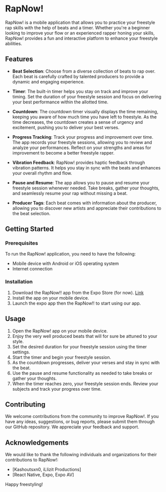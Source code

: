 # RapNow!

RapNow! is a mobile application that allows you to practice your freestyle rap skills with the help of beats and a timer. Whether you're a beginner looking to improve your flow or an experienced rapper honing your skills, RapNow! provides a fun and interactive platform to enhance your freestyle abilities.

## Features

- **Beat Selection**: Choose from a diverse collection of beats to rap over. Each beat is carefully crafted by talented producers to provide a dynamic and engaging experience.

- **Timer**: The built-in timer helps you stay on track and improve your timing. Set the duration of your freestyle session and focus on delivering your best performance within the allotted time.

- **Countdown**: The countdown timer visually displays the time remaining, keeping you aware of how much time you have left to freestyle. As the time decreases, the countdown creates a sense of urgency and excitement, pushing you to deliver your best verses.

- **Progress Tracking**: Track your progress and improvement over time. The app records your freestyle sessions, allowing you to review and analyze your performances. Reflect on your strengths and areas for improvement to become a better freestyle rapper.

- **Vibration Feedback**: RapNow! provides haptic feedback through vibration patterns. It helps you stay in sync with the beats and enhances your overall rhythm and flow.

- **Pause and Resume**: The app allows you to pause and resume your freestyle session whenever needed. Take breaks, gather your thoughts, and seamlessly resume your rap without missing a beat.

- **Producer Tags**: Each beat comes with information about the producer, allowing you to discover new artists and appreciate their contributions to the beat selection.

## Getting Started

### Prerequisites

To run the RapNow! application, you need to have the following:

- Mobile device with Android or iOS operating system
- Internet connection

### Installation

1. Download the RapNow!! app from the Expo Store (for now). [Link](https://expo.dev/@awoodworth554/rapnow?serviceType=classic&distribution=expo-go)
2. Install the app on your mobile device.
3. Launch the expo app then the RapNow!! to start using our app.

## Usage

1. Open the RapNow! app on your mobile device.
2. Enjoy the very well produced beats that will for sure be attuned to your style.
3. Set the desired duration for your freestyle session using the timer settings.
4. Start the timer and begin your freestyle session.
5. As the countdown progresses, deliver your verses and stay in sync with the beat.
6. Use the pause and resume functionality as needed to take breaks or gather your thoughts.
7. When the timer reaches zero, your freestyle session ends. Review your subjects and track your progress over time.

## Contributing

We welcome contributions from the community to improve RapNow!. If you have any ideas, suggestions, or bug reports, please submit them through our GitHub repository. We appreciate your feedback and support.

## Acknowledgements

We would like to thank the following individuals and organizations for their contributions to RapNow!:

- [Kashoutsxn0, iLlizit Productions]
- [React Native, Expo, Expo AV]

Happy freestyling!
